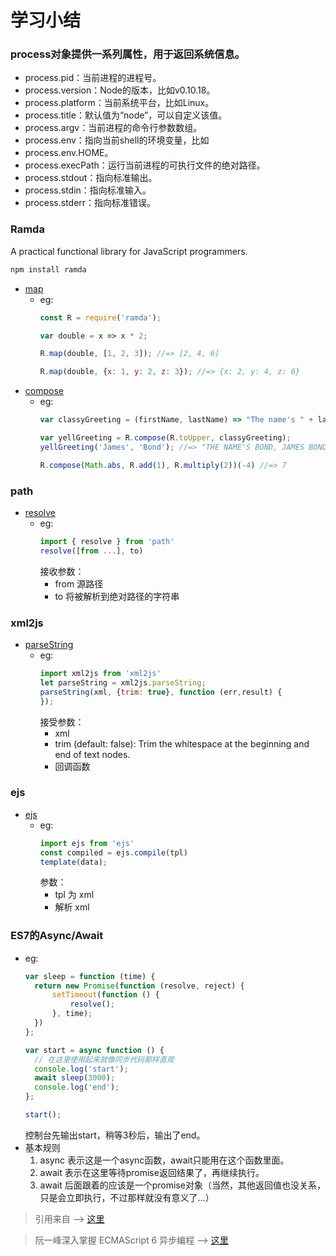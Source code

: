 # 学习小结

### process对象提供一系列属性，用于返回系统信息。
  * process.pid：当前进程的进程号。
  * process.version：Node的版本，比如v0.10.18。
  * process.platform：当前系统平台，比如Linux。
  * process.title：默认值为“node”，可以自定义该值。
  * process.argv：当前进程的命令行参数数组。
  * process.env：指向当前shell的环境变量，比如  
  * process.env.HOME。
  * process.execPath：运行当前进程的可执行文件的绝对路径。
  * process.stdout：指向标准输出。
  * process.stdin：指向标准输入。
  * process.stderr：指向标准错误。

### Ramda
A practical functional library for JavaScript programmers.
  ```bash
  npm install ramda
  ```
  * [map](http://ramdajs.com/docs/#map)
    * eg:   
      ```javascript
      const R = require('ramda');

      var double = x => x * 2;

      R.map(double, [1, 2, 3]); //=> [2, 4, 6]

      R.map(double, {x: 1, y: 2, z: 3}); //=> {x: 2, y: 4, z: 6}
      ```
  * [compose]()
    * eg:
      ```javascript
      var classyGreeting = (firstName, lastName) => "The name's " + lastName + ", " + firstName + " " + lastName
      
      var yellGreeting = R.compose(R.toUpper, classyGreeting);
      yellGreeting('James', 'Bond'); //=> "THE NAME'S BOND, JAMES BOND"

      R.compose(Math.abs, R.add(1), R.multiply(2))(-4) //=> 7 
      ```
### path
  * [resolve]()
    * eg:
      ```javascript
      import { resolve } from 'path'
      resolve([from ...], to)
      ```
      接收参数：
      * from 源路径
      * to 将被解析到绝对路径的字符串

### xml2js
  * [parseString]()
    * eg:
      ```javascript
      import xml2js from 'xml2js'
      let parseString = xml2js.parseString;
      parseString(xml, {trim: true}, function (err,result) {
      });
      ```
      接受参数：
      * xml
      * trim (default: false): Trim the whitespace at the beginning and end of text nodes.
      * 回调函数

### ejs
  * [ejs]()
    * eg:
      ```javascript
      import ejs from 'ejs'
      const compiled = ejs.compile(tpl)
      template(data);
      ```
      参数：
      * tpl 为 xml
      * 解析 xml


### ES7的Async/Await
  * eg:
    ```javascript
    var sleep = function (time) {
      return new Promise(function (resolve, reject) {
          setTimeout(function () {
              resolve();
          }, time);
      })
    };

    var start = async function () {
      // 在这里使用起来就像同步代码那样直观
      console.log('start');
      await sleep(3000);
      console.log('end');
    };

    start();
    ```
    控制台先输出start，稍等3秒后，输出了end。
  * 基本规则
    1. async 表示这是一个async函数，await只能用在这个函数里面。
    2. await 表示在这里等待promise返回结果了，再继续执行。
    3. await 后面跟着的应该是一个promise对象（当然，其他返回值也没关系，只是会立即执行，不过那样就没有意义了…）
  > 引用来自 --> [这里](https://cnodejs.org/topic/5640b80d3a6aa72c5e0030b6)

  > 阮一峰深入掌握 ECMAScript 6 异步编程 --> [这里](http://www.ruanyifeng.com/blog/2015/05/async.html)